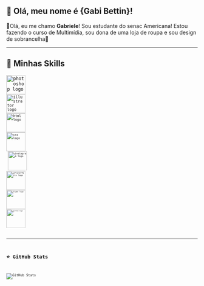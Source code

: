 ## 💜 Olá, meu nome é {Gabi Bettin}!

<p>💜Olá, eu me chamo <b>Gabriele</b>! Sou estudante do senac Americana! Estou fazendo o curso de Multimídia, sou dona de uma loja de roupa e sou design de sobrancelha🤍</p>

---

## 🚀 Minhas Skills
<div>
<code><img src="https://skillicons.dev/icons?i=photoshop" height="50" alt="photoshop logo" />
<code><img src="https://skillicons.dev/icons?i=illustrator" height="50" alt="illustrator logo" />
<code><img src="https://skillicons.dev/icons?i=html" height="50" alt="html logo" />
<code><img src="https://skillicons.dev/icons?i=css" height="50" alt="css logo" />
 <code><img src="https://skillicons.dev/icons?i=instagram" height="50" alt="instagram logo" />
<code><img src="https://skillicons.dev/icons?i=aftereffects" height="50" alt="aftereffects logo"/>
<code><img src="https://skillicons.dev/icons?i=figma" height="50" alt="figma logo" />
<code><img src="https://skillicons.dev/icons?i=github" height="50" alt="github logo" />
</div>
 

---

## ⭐ GitHub Stats

![GitHub Stats](https://github-readme-stats.vercel.app/api?username=gabrielebettin-max&show_icons=true&theme=midnight-purple)</code>
